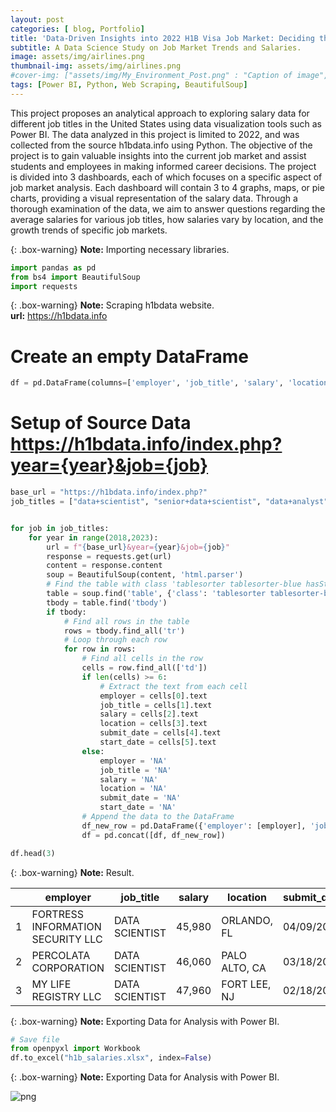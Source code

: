 ```yaml
---  
layout: post   
categories: [ blog, Portfolio]  
title: 'Data-Driven Insights into 2022 H1B Visa Job Market: Deciding the Best Career Path' 
subtitle: A Data Science Study on Job Market Trends and Salaries. 
image: assets/img/airlines.png  
thumbnail-img: assets/img/airlines.png 
#cover-img: ["assets/img/My_Environment_Post.png" : "Caption of image", "assets/img/My_Environment_Post.png" : "Caption of image"]  
tags: [Power BI, Python, Web Scraping, BeautifulSoup]  
---  
```

<style>  
r { color: Red }  
o { color: Orange }  
g { color: Green }  
b { color: Blue } 
f { font-size: 16px } 
</style>  
<!--- -------Introduction-------- --->  
This project proposes an analytical approach to exploring salary data for different job titles in the United States using data visualization tools such as Power BI. The data analyzed in this project is limited to 2022, and was collected from the source h1bdata.info using Python. The objective of the project is to gain valuable insights into the current job market and assist students and employees in making informed career decisions. The project is divided into 3 dashboards, each of which focuses on a specific aspect of job market analysis. Each dashboard will contain 3 to 4 graphs, maps, or pie charts, providing a visual representation of the salary data. Through a thorough examination of the data, we aim to answer questions regarding the average salaries for various job titles, how salaries vary by location, and the growth trends of specific job markets.


{: .box-warning}
**Note:** Importing necessary libraries.  

```python
import pandas as pd
from bs4 import BeautifulSoup
import requests
```


{: .box-warning}
**Note:** Scraping h1bdata website.  
**url:**  https://h1bdata.info

# Create an empty DataFrame
```python
df = pd.DataFrame(columns=['employer', 'job_title', 'salary', 'location', 'submit_date', 'start_date'])
```

# Setup of Source Data https://h1bdata.info/index.php?year={year}&job={job}
```python
base_url = "https://h1bdata.info/index.php?"
job_titles = ["data+scientist", "senior+data+scientist", "data+analyst", "Big+Data", "machine+learning+engineer", "business+analyst", "Database+Engineer", "Quality+Assurance", "analyst", "qa+analyst", "quality+engineer", "data+engineer", "qa+engineer", "data+warehouse+specialist", "senior+analyst", "quality+analyst", "associate+data+scientist"]
```


```python

for job in job_titles:
    for year in range(2018,2023):
        url = f"{base_url}&year={year}&job={job}"
        response = requests.get(url)
        content = response.content
        soup = BeautifulSoup(content, 'html.parser')
        # Find the table with class 'tablesorter tablesorter-blue hasStickyHeaders'
        table = soup.find('table', {'class': 'tablesorter tablesorter-blue hasStickyHeaders'})
        tbody = table.find('tbody')
        if tbody:
            # Find all rows in the table
            rows = tbody.find_all('tr')
            # Loop through each row
            for row in rows:    
                # Find all cells in the row
                cells = row.find_all(['td'])
                if len(cells) >= 6:
                    # Extract the text from each cell
                    employer = cells[0].text
                    job_title = cells[1].text
                    salary = cells[2].text
                    location = cells[3].text
                    submit_date = cells[4].text
                    start_date = cells[5].text
                else:
                    employer = 'NA'
                    job_title = 'NA'
                    salary = 'NA'
                    location = 'NA'
                    submit_date = 'NA'
                    start_date = 'NA'
                # Append the data to the DataFrame
                df_new_row = pd.DataFrame({'employer': [employer], 'job_title': [job_title], 'salary': [salary], 'location': [location], 'submit_date': [submit_date], 'start_date': [start_date]})
                df = pd.concat([df, df_new_row])

df.head(3)
```  


{: .box-warning}
**Note:** Result.  


|     |     employer	                    |    job_title      |	salary	|  location	         | submit_date	|  start_date  |
| --- | ----------------------------------- | --------------    | --------- | ------------------ | ------------ | ------------ |
|  1  | FORTRESS INFORMATION SECURITY LLC   | DATA SCIENTIST	| 45,980	| ORLANDO, FL	     | 04/09/2020	| 10/01/2020   |
|  2  | PERCOLATA CORPORATION	            | DATA SCIENTIST	| 46,060	| PALO ALTO, CA	     | 03/18/2016	| 09/02/2016   |
|  3  | MY LIFE REGISTRY LLC	            | DATA SCIENTIST	| 47,960	| FORT LEE, NJ	     | 02/18/2015	| 08/20/2015   |


{: .box-warning}
**Note:** Exporting Data for Analysis with Power BI.

```python
# Save file
from openpyxl import Workbook
df.to_excel("h1b_salaries.xlsx", index=False)
```

{: .box-warning}
**Note:** Exporting Data for Analysis with Power BI.
    
![png](https://app.powerbi.com/reportEmbed?reportId=b56f4a20-2a70-4d63-bb20-f0e4cf486e5e&autoAuth=true&ctid=db11c5e6-3fdd-486a-b831-4d10e1e5eb00)

